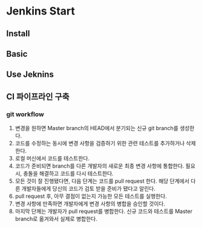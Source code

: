 # Jenkins Start


## Install





## Basic






## Use Jeknins
## CI 파이프라인 구축
### git workflow
1. 변경을 원하면 Master branch의 HEAD에서 분기되는 신규 git branch를 생성한다.
2. 코드를 수정하는 동시에 변경 사항을 검증하기 위한 관련 테스트를 추가하거나 삭제한다.
3. 로컬 머신에서 코드를 테스트한다.
4. 코드가 준비되면 branch를 다른 개발자의 새로운 최종 변경 사항에 통합한다. 필요 시, 충돌을 해결하고 코드를 다시 테스트한다.
5. 모든 것이 잘 진행됐다면, 다음 단계는 코드를 pull request 한다. 해당 단계에서 다른 개발자들에게 당신의 코드가 검토 받을 준비가 됐다고 알린다.
6. pull request 후, 아무 결점이 없는지 가능한 모든 테스트를 실행한다.
7. 변경 사항에 만족하면 개발자에게 변경 사항의 병합을 승인할 것이다.
8. 마지막 단께는 개발자가 pull request를 병합한다. 신규 코드와 테스트를 Master branch로 옮겨와서 실제로 병합한다.




